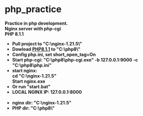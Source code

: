 # php_practice
<b>Practice in php development.<b>
<br>Nginx server with php-cgi
<br>PHP 8.1.1
  
  <ul>
    <li>Pull project to "C:\nginx-1.21.5\"
    <li>Dowload <a href="https://www.php.net/downloads.php">PHP8.1.1</a> to "C:\php8\"
    <li>Config php.ini, set short_open_tag=On
    <li>Start php-cgi: "C:\php8\php-cgi.exe" -b 127.0.0.1:9000 -c "C:\php8\php.ini"
    <li>start nginx: 
      <br>cd "C:\nginx-1.21.5"
      <br>Start nginx.exe
    <li>Or run "start.bat"
    <br>
	<li>LOCAL NGINX IP: 127.0.0.1:8000	
    <br>
    <br>
    <li>nginx dir: "C:\nginx-1.21.5"
    <li>PHP dir: "C:\php8\"
  </ul>
